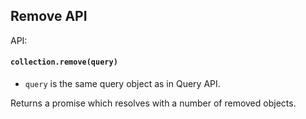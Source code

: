 ## Remove API

API:

#### `collection.remove(query)`
* `query` is the same query object as in Query API.

Returns a promise which resolves with a number of removed objects.
